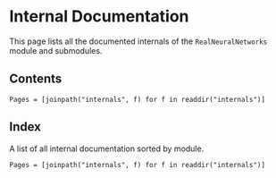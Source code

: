 # Internal Documentation

This page lists all the documented internals of the `RealNeuralNetworks` module and submodules.

## Contents 

```@contents
Pages = [joinpath("internals", f) for f in readdir("internals")]
```

## Index 

A list of all internal documentation sorted by module. 

```@index
Pages = [joinpath("internals", f) for f in readdir("internals")]
```
